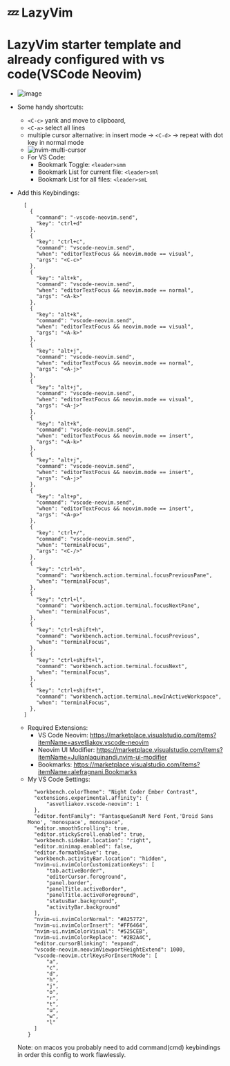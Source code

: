 # 💤 LazyVim

# LazyVim starter template and already configured with vs code(VSCode Neovim)

- ![image](https://github.com/cStralpt/lazycodium-starter-template/assets/95400822/ffe8d4c5-bf06-43c2-becd-b0a03b222b67)
- Some handy shortcuts:

  - `<C-c>` yank and move to clipboard,
  - `<C-a>` select all lines
  - multiple cursor alternative: in insert mode -> `<C-d>` -> repeat with dot key in normal mode
  - ![nvim-multi-cursor](https://github.com/cStralpt/lazycodium-starter-template/assets/95400822/935bfec5-0873-4b47-9685-40ab437e8b87)
  - For VS Code:
    - Bookmark Toggle: `<leader>smm`
    - Bookmark List for current file: `<leader>sml`
    - Bookmark List for all files: `<leader>smL`

- Add this Keybindings:
  ```
    [
      {
        "command": "-vscode-neovim.send",
        "key": "ctrl+d"
      },
      {
        "key": "ctrl+c",
        "command": "vscode-neovim.send",
        "when": "editorTextFocus && neovim.mode == visual",
        "args": "<C-c>"
      },
      {
        "key": "alt+k",
        "command": "vscode-neovim.send",
        "when": "editorTextFocus && neovim.mode == normal",
        "args": "<A-k>"
      },
      {
        "key": "alt+k",
        "command": "vscode-neovim.send",
        "when": "editorTextFocus && neovim.mode == visual",
        "args": "<A-k>"
      },
      {
        "key": "alt+j",
        "command": "vscode-neovim.send",
        "when": "editorTextFocus && neovim.mode == normal",
        "args": "<A-j>"
      },
      {
        "key": "alt+j",
        "command": "vscode-neovim.send",
        "when": "editorTextFocus && neovim.mode == visual",
        "args": "<A-j>"
      },
      {
        "key": "alt+k",
        "command": "vscode-neovim.send",
        "when": "editorTextFocus && neovim.mode == insert",
        "args": "<A-k>"
      },
      {
        "key": "alt+j",
        "command": "vscode-neovim.send",
        "when": "editorTextFocus && neovim.mode == insert",
        "args": "<A-j>"
      },
      {
        "key": "alt+p",
        "command": "vscode-neovim.send",
        "when": "editorTextFocus && neovim.mode == insert",
        "args": "<A-p>"
      },
      {
        "key": "ctrl+/",
        "command": "vscode-neovim.send",
        "when": "terminalFocus",
        "args": "<C-/>"
      },
      {
        "key": "ctrl+h",
        "command": "workbench.action.terminal.focusPreviousPane",
        "when": "terminalFocus",
      },
      {
        "key": "ctrl+l",
        "command": "workbench.action.terminal.focusNextPane",
        "when": "terminalFocus",
      },
      {
        "key": "ctrl+shift+h",
        "command": "workbench.action.terminal.focusPrevious",
        "when": "terminalFocus",
      },
      {
        "key": "ctrl+shift+l",
        "command": "workbench.action.terminal.focusNext",
        "when": "terminalFocus",
      },
      {
        "key": "ctrl+shift+t",
        "command": "workbench.action.terminal.newInActiveWorkspace",
        "when": "terminalFocus",
      },
    ]

  ```
  - Required Extensions:
    - VS Code Neovim: https://marketplace.visualstudio.com/items?itemName=asvetliakov.vscode-neovim
    - Neovim UI Modifier: https://marketplace.visualstudio.com/items?itemName=JulianIaquinandi.nvim-ui-modifier
    - Bookmarks: https://marketplace.visualstudio.com/items?itemName=alefragnani.Bookmarks
  - My VS Code Settings:
    ```
      "workbench.colorTheme": "Night Coder Ember Contrast",
      "extensions.experimental.affinity": {
          "asvetliakov.vscode-neovim": 1
      },
      "editor.fontFamily": "FantasqueSansM Nerd Font,'Droid Sans Mono', 'monospace', monospace",
      "editor.smoothScrolling": true,
      "editor.stickyScroll.enabled": true,
      "workbench.sideBar.location": "right",
      "editor.minimap.enabled": false,
      "editor.formatOnSave": true,
      "workbench.activityBar.location": "hidden",
      "nvim-ui.nvimColorCustomizationKeys": [
          "tab.activeBorder",
          "editorCursor.foreground",
          "panel.border",
          "panelTitle.activeBorder",
          "panelTitle.activeForeground",
          "statusBar.background",
          "activityBar.background"
      ],
      "nvim-ui.nvimColorNormal": "#A25772",
      "nvim-ui.nvimColorInsert": "#FF6464",
      "nvim-ui.nvimColorVisual": "#525CEB",
      "nvim-ui.nvimColorReplace": "#2B2A4C",
      "editor.cursorBlinking": "expand",
      "vscode-neovim.neovimViewportHeightExtend": 1000,
      "vscode-neovim.ctrlKeysForInsertMode": [
          "a",
          "c",
          "d",
          "h",
          "j",
          "o",
          "r",
          "t",
          "u",
          "w",
          "l"
      ]
    }
    ```
  Note: on macos you probably need to add command(cmd) keybindings in order this config to work flawlessly.
